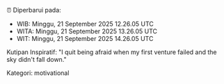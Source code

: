 ⏰ Diperbarui pada:
- WIB: Minggu, 21 September 2025 12.26.05 UTC
- WITA: Minggu, 21 September 2025 13.26.05 UTC
- WIT: Minggu, 21 September 2025 14.26.05 UTC

Kutipan Inspiratif:
"I quit being afraid when my first venture failed and the sky didn't fall down."


Kategori: motivational

